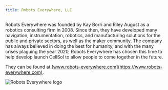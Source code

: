 ```yaml
---
title: Robots Everywhere, LLC
---
```


Robots Everywhere was founded by Kay Borri and Riley August as a robotics consulting firm in 2008. Since then, they have developed many navigation, instrumentation, robotics, 
and manufacturing solutions for the public and private sectors, as well as the maker community. The company has always believed in doing the best for humanity, and with
the many crises plaguing the year 2020, Robots Everywhere has chosen this time to help develop launch CellSol to allow people to come together in the future.

They can be found at [www.robots-everywhere.com](https://www.robots-everywhere.com).

![Robots Everywhere logo](../re_logo_name_small.png)